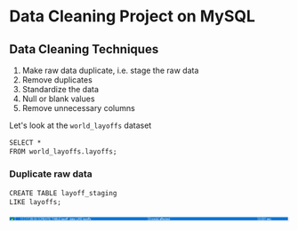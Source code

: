 # Data Cleaning Project on MySQL
## Data Cleaning Techniques
1. Make raw data duplicate, i.e. stage the raw data
2. Remove duplicates
3. Standardize the data
4. Null or blank values
5. Remove unnecessary columns

Let's look at the `world_layoffs` dataset
```
SELECT * 
FROM world_layoffs.layoffs;
```

### Duplicate raw data
```
CREATE TABLE layoff_staging
LIKE layoffs;
```
![screenshot of layoff_data table created](https://raw.githubusercontent.com/Blessingdominic/SQLproject/main/screenshot%20of%20layoff_data%20table%20created.png)
